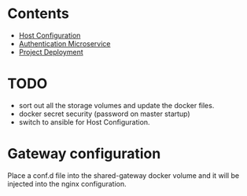 # Contents
* [Host Configuration](hosts/raspberrypi/README.md)
* [Authentication Microservice](services/authenticator/README.md)
* [Project Deployment](deploy/README.md)

# TODO
* sort out all the storage volumes and update the docker files.
* docker secret security (password on master startup)
* switch to ansible for Host Configuration.

# Gateway configuration
Place a conf.d file into the shared-gateway docker volume and it will be injected into the nginx configuration.
